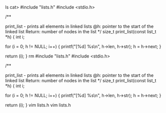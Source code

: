 ls cat> #include "lists.h" #include <stdio.h>

/**

print_list - prints all elements in linked lists
@h: pointer to the start of the linked list
Return: number of nodes in the list */
size_t print_list(const list_t *h) { int i;

for (i = 0; h != NULL; i++)
{
	printf("[%d] %s\n", h->len, h->str);
	h = h->next;
}

return (i);
} rm #include "lists.h" #include <stdio.h>

/**

print_list - prints all elements in linked lists
@h: pointer to the start of the linked list
Return: number of nodes in the list */
size_t print_list(const list_t *h) { int i;

for (i = 0; h != NULL; i++)
{
	printf("[%d] %s\n", h->len, h->str);
	h = h->next;
}

return (i);
} vim lists.h vim lists.h
